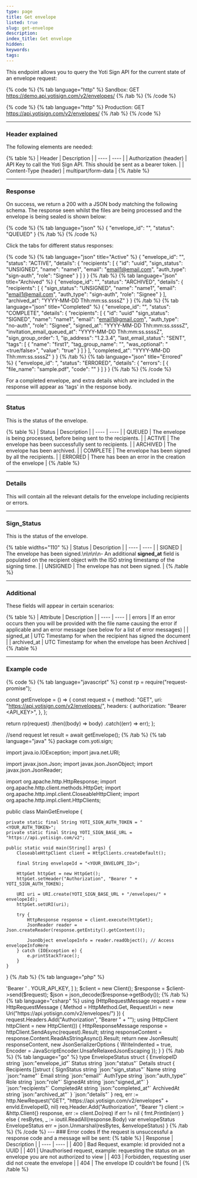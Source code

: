 ```yaml
---
type: page
title: Get envelope
listed: true
slug: get-envelope
description: 
index_title: Get envelope
hidden: 
keywords: 
tags: 
---
```


This endpoint allows you to query the Yoti Sign API for the current state of an envelope request:

{% code %}
{% tab language="http" %}
Sandbox:
GET https://demo.api.yotisign.com/v2/envelopes/<envelopeId>
{% /tab %}
{% /code %}

{% code %}
{% tab language="http" %}
Production: 
GET https://api.yotisign.com/v2/envelopes/<envelopeId>
{% /tab %}
{% /code %}

---

### Header explained

The following elements are needed:

{% table %}
| Header | Description | 
| ---- | ---- | 
| Authorization (header) | API Key to call the Yoti Sign API. This should be sent as a bearer token. | 
| Content-Type (header) | multipart/form-data | 
{% /table %}

---

### Response

On success, we return a 200 with a JSON body matching the following schema. The response seen whilst the files are being processed and the envelope is being sealed is shown below:

{% code %}
{% tab language="json" %}
{
    "envelope_id": "<envelopeId>",
    "status": "QUEUED"
}
{% /tab %}
{% /code %}

Click the tabs for different status responses:

{% code %}
{% tab language="json" title="Active" %}
{
  "envelope_id": "<envelopeId>",
  "status": "ACTIVE",
  "details": {
    "recipients": [
      {
        "id": "uuid",
        "sign_status": "UNSIGNED",
        "name": "name1",
        "email": "email1@email.com",
        "auth_type": "sign-auth",
        "role": "Signee"
      }
    ]
  }
}
{% /tab %}
{% tab language="json" title="Archived" %}
{
  "envelope_id": "<env id>",
  "status": "ARCHIVED",
  "details": {
    "recipients": [
      {
        "sign_status": "UNSIGNED",
        "name": "name1",
        "email": "email1@email.com",
        "auth_type": "sign-auth",
        "role": "Signee"
      }
    ],
    "archived_at": "YYYY-MM-DD Thh:mm:ss.ssssZ"
  }
}
{% /tab %}
{% tab language="json" title="Completed" %}
{
  "envelope_id": "<envelopeId>",
  "status": "COMPLETE",
  "details": {
    "recipients": [
      {
        "id": "uuid"
        "sign_status": "SIGNED",
        "name": "name1",
        "email": "email1@gmail.com",
        "auth_type": "no-auth",
        "role": "Signee",
        "signed_at": "YYYY-MM-DD Thh:mm:ss.ssssZ",
        "invitation_email_queued_at": "YYYY-MM-DD Thh:mm:ss.ssssZ",
        "sign_group_order": 1,
        "ip_address": "1.2.3.4",
        "last_email_status": "SENT",
        "tags": [
          {
            "name": "first1",
            "tag_group_name": "",
            "was_optional": "<true/false>",
            "value": "true"
          }
        ]
      }
    ],
    "completed_at": "YYYY-MM-DD Thh:mm:ss.ssssZ"
  }
}
{% /tab %}
{% tab language="json" title="Errored" %}
{
  "envelope_id": "<envelopeId>,
  "status": "ERRORED",
  "details": {
    "errors": [
      {
        "file_name": "sample.pdf",
        "code": "<ERROR MESSAGE>"
      }
    ]
  }
}
{% /tab %}
{% /code %}

For a completed envelope, and extra details which are included in the response will appear as 'tags' in the response body.

---

### Status

This is the status of the envelope.

{% table %}
| Status | Description | 
| ---- | ---- | 
| QUEUED | The envelope is being processed, before being sent to the recipients. | 
| ACTIVE | The envelope has been successfully sent to recipients. | 
| ARCHIVED | The envelope has been archived. | 
| COMPLETE | The envelope has been signed by all the recipients. | 
| ERRORED | There has been an error in the creation of the envelope | 
{% /table %}

---

### Details

This will contain all the relevant details for the envelope including recipients or errors.

---

### Sign_Status

This is the status of the envelope.

{% table widths="110" %}
| Status | Description | 
| ---- | ---- | 
| SIGNED | The envelope has been signed.\n\n\n\n- An additional **signed_at** field is populated on the recipient object with the ISO string timestamp of the signing time. | 
| UNSIGNED | The envelope has not been signed. | 
{% /table %}

---

### Additional

These fields will appear in certain scenarios:

{% table %}
| Attribute | Description | 
| ---- | ---- | 
| errors | If an error occurs then you will be provided with the file name causing the error if applicable and an error message (see below for a list of error messages) | 
| signed_at | UTC Timestamp for when the recipient has signed the document | 
| archived_at | UTC Timestamp for when the envelope has been Archived | 
{% /table %}

---

### Example code

{% code %}
{% tab language="javascript" %}
const rp = require("request-promise");

const getEnvelope = () => {
  const request = {
    method: "GET",
    uri: "https://api.yotisign.com/v2/envelopes/<envelopeId>",
    headers: {
      authorization: "Bearer <API_KEY>",
    },
  };

  return rp(request)
    .then((body) => body)
    .catch((err) => err);
};

//send request
let result = await getEnvelope();
{% /tab %}
{% tab language="java" %}
package com.yoti.sign;

import java.io.IOException;
import java.net.URI;

import javax.json.Json;
import javax.json.JsonObject;
import javax.json.JsonReader;

import org.apache.http.HttpResponse;
import org.apache.http.client.methods.HttpGet;
import org.apache.http.impl.client.CloseableHttpClient;
import org.apache.http.impl.client.HttpClients;

public class MainGetEnvelope {

    private static final String YOTI_SIGN_AUTH_TOKEN = "<YOUR_AUTH_TOKEN>";
    private static final String YOTI_SIGN_BASE_URL = "https://api.yotisign.com/v2";

    public static void main(String[] args) {
        CloseableHttpClient client = HttpClients.createDefault();

        final String envelopeId = "<YOUR_ENVELOPE_ID>";

        HttpGet httpGet = new HttpGet();
        httpGet.setHeader("Authorization", "Bearer " + YOTI_SIGN_AUTH_TOKEN);

        URI uri = URI.create(YOTI_SIGN_BASE_URL + "/envelopes/" + envelopeId);
        httpGet.setURI(uri);

        try {
            HttpResponse response = client.execute(httpGet);
            JsonReader reader = Json.createReader(response.getEntity().getContent());

            JsonObject envelopeInfo = reader.readObject(); // Access envelopeInfoHere
        } catch (IOException e) {
            e.printStackTrace();
        }
    }
}
{% /tab %}
{% tab language="php" %}
<?php

use GuzzleHttp\Client;
use GuzzleHttp\Psr7\Request;

$request = new Request(
    'GET',
    API_BASE_URL . "/envelopes/{$envelope_id}",
    [
        'Authorization' => 'Bearer ' . YOUR_API_KEY,
    ]
);

$client = new Client();
$response = $client->send($request);

$json = json_decode($response->getBody());
{% /tab %}
{% tab language="csharp" %}
using (HttpRequestMessage request = new HttpRequestMessage
    {
        Method = HttpMethod.Get,
        RequestUri = new Uri("https://api.yotisign.com/v2/envelopes/<envelopeId>")
    })
    {
        request.Headers.Add("Authorization", "Bearer " + "<API_KEY>");

        using (HttpClient httpClient = new HttpClient())
        {
            HttpResponseMessage response = httpClient.SendAsync(request).Result;

            string responseContent = response.Content.ReadAsStringAsync().Result;

            return new JsonResult(
                responseContent,
                new JsonSerializerOptions
                {
                    WriteIndented = true,
                    Encoder = JavaScriptEncoder.UnsafeRelaxedJsonEscaping
                });
        }
    }
{% /tab %}
{% tab language="go" %}
type EnvelopeStatus struct {
		EnvelopeID string `json:"envelope_id"`
		Status     string `json:"status"`
		Details    struct {
			Recipients []struct {
				SignStatus string `json:"sign_status"`
				Name       string `json:"name"`
				Email      string `json:"email"`
				AuthType   string `json:"auth_type"`
				Role       string `json:"role"`
				SignedAt   string `json:"signed_at"`
			} `json:"recipients"`
			CompletedAt string `json:"completed_at"`
			ArchivedAt string `json:"archived_at"`
		} `json:"details"`
	}


	req, err := http.NewRequest("GET", "https://api.yotisign.com/v2/envelopes" + envId.EnvelopeID, nil)
	req.Header.Add("Authorization", "Bearer <API_KEY>")

	client := &http.Client{}
	response, err := client.Do(req)

	if err != nil {
		fmt.Println(err)
	} else {
		resBytes, _ := ioutil.ReadAll(response.Body)
		var envelopeStatus EnvelopeStatus
		err = json.Unmarshal(resBytes, &envelopeStatus)
	}
{% /tab %}
{% /code %}

---

### Error codes 

If the request is unsuccessful a response code and a message will be sent:

{% table %}
| Response | Description | 
| ---- | ---- | 
| 400 | Bad Request, example: id provided not a UUID | 
| 401 | Unauthorised request, example: requesting the status on an envelope you are not authorized to view | 
| 403 | Forbidden, requesting user did not create the envelope | 
| 404 | The envelope ID couldn’t be found | 
{% /table %}